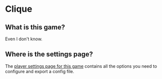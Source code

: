 # Clique

## What is this game?

Even I don't know.

## Where is the settings page?

The [player settings page for this game](../player-settings) contains all the options you need to configure
and export a config file.

